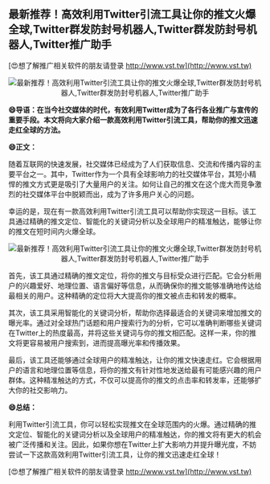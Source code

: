 ## **最新推荐！高效利用Twitter引流工具让你的推文火爆全球,Twitter群发防封号机器人,Twitter群发防封号机器人,Twitter推广助手**

[😍想了解推广相关软件的朋友请登录 http://www.vst.tw](http://www.vst.tw)

 <center><img src="https://vst.tw/MP4/tuiguang/png/1.png" alt="最新推荐！高效利用Twitter引流工具让你的推文火爆全球,Twitter群发防封号机器人,Twitter群发防封号机器人,Twitter推广助手"></center>

**😄导语：在当今社交媒体的时代，有效利用Twitter成为了各行各业推广与宣传的重要手段。本文将向大家介绍一款高效利用Twitter引流工具，帮助你的推文迅速走红全球的方法。**

**😄正文：**

随着互联网的快速发展，社交媒体已经成为了人们获取信息、交流和传播内容的主要平台之一。其中，Twitter作为一个具有全球影响力的社交媒体平台，其短小精悍的推文方式更是吸引了大量用户的关注。如何让自己的推文在这个庞大而竞争激烈的社交媒体平台中脱颖而出，成为了许多用户关心的问题。

幸运的是，现在有一款高效利用Twitter引流工具可以帮助你实现这一目标。该工具通过精确的推文定位、智能化的关键词分析以及全球用户的精准触达，能够让你的推文在短时间内火爆全球。

 <center><img src="https://vst.tw/MP4/tuiguang/png/2.png" alt="最新推荐！高效利用Twitter引流工具让你的推文火爆全球,Twitter群发防封号机器人,Twitter群发防封号机器人,Twitter推广助手"></center>

首先，该工具通过精确的推文定位，将你的推文与目标受众进行匹配。它会分析用户的兴趣爱好、地理位置、语言偏好等信息，从而确保你的推文能够准确地传达给最相关的用户。这种精确的定位将大大提高你的推文被点击和转发的概率。

其次，该工具采用智能化的关键词分析，帮助你选择最适合的关键词来增加推文的曝光率。通过对全球热门话题和用户搜索行为的分析，它可以准确判断哪些关键词在Twitter上的热度最高，并将这些关键词与你的推文相匹配。这样一来，你的推文将更容易被用户搜索到，进而提高曝光率和传播效果。

最后，该工具还能够通过全球用户的精准触达，让你的推文快速走红。它会根据用户的语言和地理位置等信息，将你的推文有针对性地发送给最有可能感兴趣的用户群体。这种精准触达的方式，不仅可以提高你的推文的点击率和转发率，还能够扩大你的社交影响力。

**😄总结：**

利用Twitter引流工具，你可以轻松实现推文在全球范围内的火爆。通过精确的推文定位、智能化的关键词分析以及全球用户的精准触达，你的推文将有更大的机会被广泛传播和关注。因此，如果你想在Twitter上扩大影响力并提升曝光度，不妨尝试一下这款高效利用Twitter引流工具，让你的推文迅速走红全球！

[😍想了解推广相关软件的朋友请登录 http://www.vst.tw](http://www.vst.tw)



